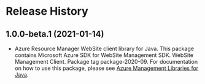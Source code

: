 # Release History

## 1.0.0-beta.1 (2021-01-14)

- Azure Resource Manager WebSite client library for Java. This package contains Microsoft Azure SDK for WebSite Management SDK. WebSite Management Client. Package tag package-2020-09. For documentation on how to use this package, please see [Azure Management Libraries for Java](https://aka.ms/azsdk/java/mgmt).